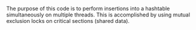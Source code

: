 The purpose of this code is to perform insertions into a hashtable simultaneously on multiple threads.
This is accomplished by using mutual exclusion locks on critical sections (shared data).
